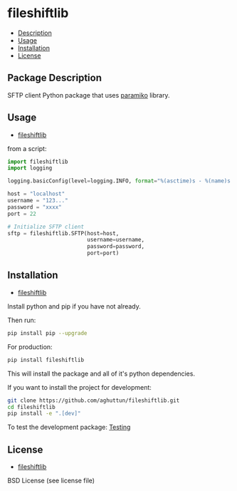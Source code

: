 # fileshiftlib

* [Description](#package-description)
* [Usage](#usage)
* [Installation](#installation)
* [License](#license)

## Package Description

SFTP client Python package that uses [paramiko](https://pypi.org/project/paramiko/) library.

## Usage

* [fileshiftlib](#fileshiftlib)

from a script:

```python
import fileshiftlib
import logging

logging.basicConfig(level=logging.INFO, format="%(asctime)s - %(name)s - %(levelname)s - %(message)s")

host = "localhost"
username = "123..."
password = "xxxx"
port = 22

# Initialize SFTP client
sftp = fileshiftlib.SFTP(host=host,
                         username=username,
                         password=password,
                         port=port)
```

## Installation

* [fileshiftlib](#fileshiftlib)

Install python and pip if you have not already.

Then run:

```bash
pip install pip --upgrade
```

For production:

```bash
pip install fileshiftlib
```

This will install the package and all of it's python dependencies.

If you want to install the project for development:

```bash
git clone https://github.com/aghuttun/fileshiftlib.git
cd fileshiftlib
pip install -e ".[dev]"
```

To test the development package: [Testing](#testing)

## License

* [fileshiftlib](#fileshiftlib)

BSD License (see license file)
